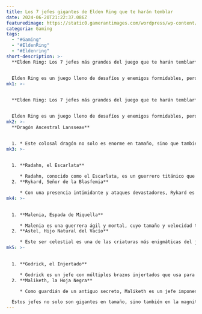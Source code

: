 ```yaml
---
title: Los 7 jefes gigantes de Elden Ring que te harán temblar
date: 2024-06-20T21:22:37.086Z
featuredimage: https://static0.gamerantimages.com/wordpress/wp-content/uploads/2024/06/elden-ring-7-largest-bosses-in-the-game-featured-image.jpg?q=70&fit=contain&w=1140&h=&dpr=1
categoria: Gaming
tags:
  - "#Gaming"
  - "#EldenRing"
  - "#Eldenring"
short-description: >-
  **Elden Ring: Los 7 jefes más grandes del juego que te harán temblar**


  Elden Ring es un juego lleno de desafíos y enemigos formidables, pero los jefes son, sin duda, los oponentes más imp
mk1: >-
  

  **Elden Ring: Los 7 jefes más grandes del juego que te harán temblar**


  Elden Ring es un juego lleno de desafíos y enemigos formidables, pero los jefes son, sin duda, los oponentes más impresionantes y temibles que enfrentarás. Aquí te presentamos a los 7 jefes más grandes y aterradores que te encontrarás en este vasto mundo:
mk2: >-
  **Dragón Ancestral Lansseax**


  1. * Este colosal dragón no solo es enorme en tamaño, sino que también posee un poder increíble. Sus ataques eléctricos y su vuelo majestuoso hacen de cada encuentro una verdadera prueba de habilidad y estrategia.
mk3: >-
  

  1. **Radahn, el Escarlata**

     * Radahn, conocido como el Escarlata, es un guerrero titánico que domina tanto en combate cuerpo a cuerpo como a distancia. Sus habilidades mágicas y su fuerza bruta son suficientes para hacer temblar a cualquier aventurero.
  2. **Rykard, Señor de la Blasfemia**

     * Con una presencia intimidante y ataques devastadores, Rykard es un jefe que no debes subestimar. Su capacidad para manipular el entorno y lanzar hechizos poderosos lo convierte en uno de los enemigos más desafiantes.
mk4: >-
  

  1. **Malenia, Espada de Miquella**

     * Malenia es una guerrera ágil y mortal, cuyo tamaño y velocidad te mantendrán al borde del abismo en todo momento. Su habilidad para regenerar salud durante la batalla añade una capa extra de dificultad a este combate épico.
  2. **Astel, Hijo Natural del Vacío**

     * Este ser celestial es una de las criaturas más enigmáticas del juego. Su enorme tamaño y sus ataques cósmicos te harán sentir pequeño e insignificante en comparación.
mk5: >-
  

  1. **Godrick, el Injertado**

     * Godrick es un jefe con múltiples brazos injertados que usa para atacar con una furia implacable. Su capacidad para cambiar de forma y utilizar diferentes armas lo convierte en un enemigo impredecible y peligroso.
  2. **Maliketh, la Hoja Negra**

     * Como guardián de un antiguo secreto, Maliketh es un jefe imponente cuyo tamaño y poder te dejarán sin aliento. Sus ataques rápidos y letales son una verdadera prueba de reflejos y habilidad.

  Estos jefes no solo son gigantes en tamaño, sino también en la magnitud de los desafíos que presentan. Cada encuentro te obligará a usar todas tus habilidades y tácticas aprendidas a lo largo del juego. Prepárate para enfrentarte a estos colosos y demostrar que eres digno de conquistar Elden Ring.
---
```


